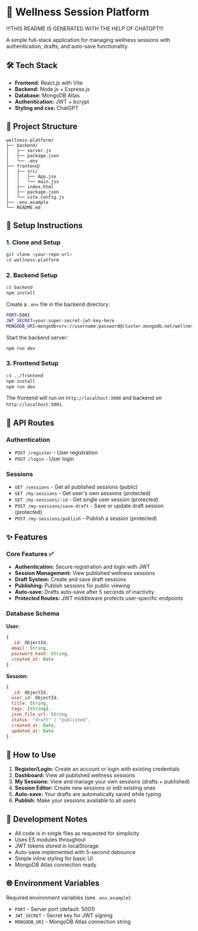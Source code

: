 # 🌿 Wellness Session Platform
!!!THIS README IS GENERATED WITH THE HELP OF CHATGPT!!!

A simple full-stack application for managing wellness sessions with authentication, drafts, and auto-save functionality.

## 🛠 Tech Stack
- **Frontend:** React.js with Vite
- **Backend:** Node.js + Express.js
- **Database:** MongoDB Atlas
- **Authentication:** JWT + bcrypt
- **Styling and css:** ChatGPT

## 📁 Project Structure
```
wellness-platform/
├── backend/
│   ├── server.js
│   ├── package.json
│   └── .env
├── frontend/
│   ├── src/
│   │   ├── App.jsx
│   │   └── main.jsx
│   ├── index.html
│   ├── package.json
│   └── vite.config.js
├── .env.example
└── README.md
```

## 🚀 Setup Instructions

### 1. Clone and Setup
```bash
git clone <your-repo-url>
cd wellness-platform
```

### 2. Backend Setup
```bash
cd backend
npm install
```

Create a `.env` file in the backend directory:
```bash
PORT=5001
JWT_SECRET=your-super-secret-jwt-key-here
MONGODB_URI=mongodb+srv://username:password@cluster.mongodb.net/wellness-platform
```

Start the backend server:
```bash
npm run dev
```

### 3. Frontend Setup
```bash
cd ../frontend
npm install
npm run dev
```

The frontend will run on `http://localhost:3000` and backend on `http://localhost:5001`.

## 📡 API Routes

### Authentication
- `POST /register` - User registration
- `POST /login` - User login

### Sessions
- `GET /sessions` - Get all published sessions (public)
- `GET /my-sessions` - Get user's own sessions (protected)
- `GET /my-sessions/:id` - Get single user session (protected)
- `POST /my-sessions/save-draft` - Save or update draft session (protected)
- `POST /my-sessions/publish` - Publish a session (protected)

## ✨ Features

### Core Features ✅
- **Authentication:** Secure registration and login with JWT
- **Session Management:** View published wellness sessions
- **Draft System:** Create and save draft sessions
- **Publishing:** Publish sessions for public viewing
- **Auto-save:** Drafts auto-save after 5 seconds of inactivity
- **Protected Routes:** JWT middleware protects user-specific endpoints

### Database Schema

**User:**
```javascript
{
  _id: ObjectId,
  email: String,
  password_hash: String,
  created_at: Date
}
```

**Session:**
```javascript
{
  _id: ObjectId,
  user_id: ObjectId,
  title: String,
  tags: [String],
  json_file_url: String,
  status: "draft" | "published",
  created_at: Date,
  updated_at: Date
}
```

## 🎯 How to Use

1. **Register/Login:** Create an account or login with existing credentials
2. **Dashboard:** View all published wellness sessions
3. **My Sessions:** View and manage your own sessions (drafts + published)
4. **Session Editor:** Create new sessions or edit existing ones
5. **Auto-save:** Your drafts are automatically saved while typing
6. **Publish:** Make your sessions available to all users

## 🔧 Development Notes

- All code is in single files as requested for simplicity
- Uses ES modules throughout
- JWT tokens stored in localStorage
- Auto-save implemented with 5-second debounce
- Simple inline styling for basic UI
- MongoDB Atlas connection ready

## 🌐 Environment Variables

Required environment variables (see `.env.example`):
- `PORT` - Server port (default: 5001)
- `JWT_SECRET` - Secret key for JWT signing
- `MONGODB_URI` - MongoDB Atlas connection string

